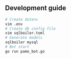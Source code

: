 ## Development guide

```sh
# Create dotenv
vim .env
# Create db config file
vim sqlboiler.toml
# Generate models
sqlboiler mysql
# Bot start
go run pamo_bot.go
```
